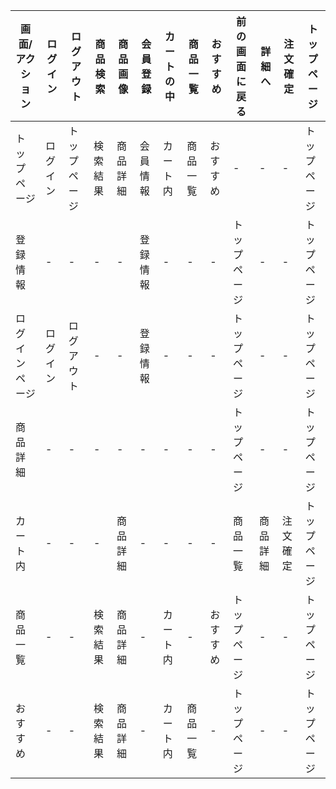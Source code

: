 |画面/アクション|ログイン|ログアウト|商品検索|商品画像|会員登録|カートの中|商品一覧|おすすめ|前の画面に戻る|詳細へ|注文確定|トップページ|
|---------------|-------|----------|--------|--------|--------|---------|--------|-------|--------------|------|--------|-----------|
|トップページ|ログイン|トップページ|検索結果|商品詳細|会員情報|カート内|商品一覧|おすすめ|-|-|-|トップページ|
|登録情報|-|-|-|-|登録情報|-|-|-|トップページ|-|-|トップページ|
|ログインページ|ログイン|ログアウト|-|-|登録情報|-|-|-|トップページ|-|-|トップページ|
|商品詳細|-|-|-|-|-|-|-|-|トップページ|-|-|トップページ|
|カート内|-|-|-|商品詳細|-|-|-|-|商品一覧|商品詳細|注文確定|トップページ|
|商品一覧|-|-|検索結果|商品詳細|-|カート内|-|おすすめ|トップページ|-|-|トップページ|
|おすすめ|-|-|検索結果|商品詳細|-|カート内|商品一覧|-|トップページ|-|-|トップページ|
